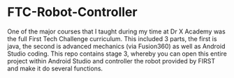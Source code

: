 # FTC-Robot-Controller

One of the major courses that I taught during my time at Dr X Academy was the full First Tech Challenge curriculum. This included 3 parts, the first is java, the second is advanced mechanics (via Fusion360) as well as Android Studio coding. This repo contains stage 3, whereby you can open this entire project within Android Studio and controller the robot provided by FIRST and make it do several functions. 
